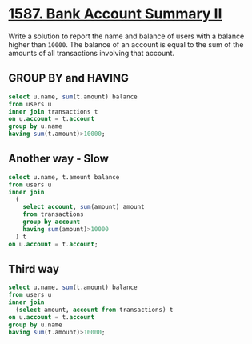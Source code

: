 # [1587.  Bank Account Summary II](https://leetcode.com/problems/bank-account-summary-ii/)

Write a solution to report the name and balance of users with a balance higher than `10000`. The balance of an account is equal to the sum of the amounts of all transactions involving that account.

## GROUP BY and HAVING 

```sql
select u.name, sum(t.amount) balance
from users u 
inner join transactions t
on u.account = t.account
group by u.name
having sum(t.amount)>10000;
```

## Another way  - Slow

```sql
select u.name, t.amount balance
from users u
inner join 
  (
    select account, sum(amount) amount
    from transactions
    group by account
    having sum(amount)>10000
  ) t
on u.account = t.account;
```

## Third way 

```sql
select u.name, sum(t.amount) balance
from users u 
inner join 
  (select amount, account from transactions) t
on u.account = t.account
group by u.name
having sum(t.amount)>10000;
```
